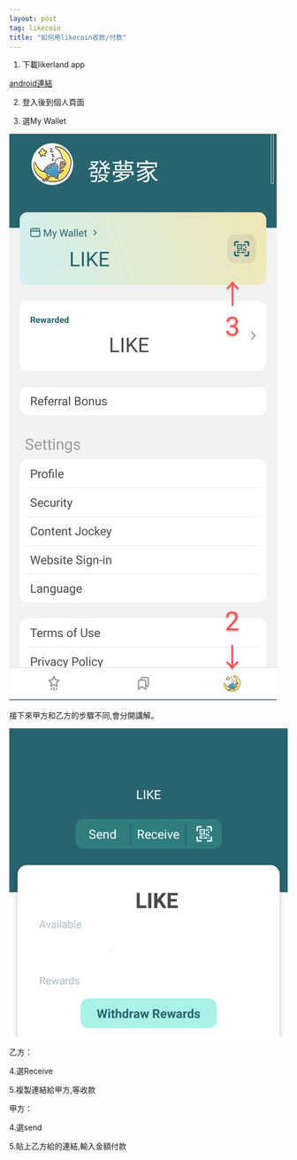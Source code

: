 ```yaml
---
layout: post
tag: likecoin
title: "如何用likecoin收款/付款"
---
```


1. 下載likerland app 

[android連結](https://play.google.com/store/apps/details?id=com.oice)

2. 登入後到個人頁面

3. 選My Wallet

![](/blockchain/Untitled2_20210319182927~3.png)

接下來甲方和乙方的步驟不同,會分開講解。

![](/blockchain/Untitled3_20210319183508~2.png)

乙方：

4.選Receive

5.複製連結給甲方,等收款

甲方：

4.選send

5.貼上乙方給的連結,輸入金額付款
